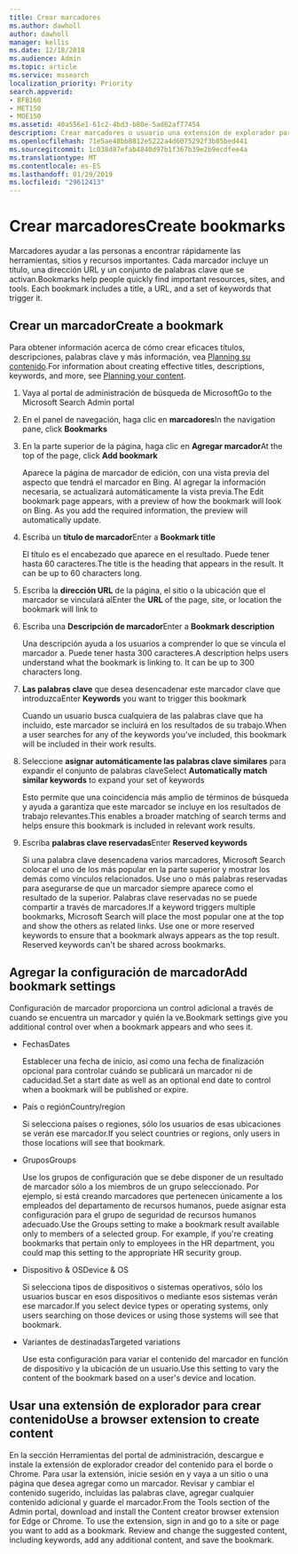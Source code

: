 ```yaml
---
title: Crear marcadores
ms.author: dawholl
author: dawholl
manager: kellis
ms.date: 12/18/2018
ms.audience: Admin
ms.topic: article
ms.service: mssearch
localization_priority: Priority
search.appverid:
- BFB160
- MET150
- MOE150
ms.assetid: 40a556e1-61c2-4bd3-b80e-5ad62af77454
description: Crear marcadores o usuario una extensión de explorador para agregarlos a los resultados del trabajo de Microsoft Search
ms.openlocfilehash: 71e5ae48bb8812e5222a4d6075292f3b85bed441
ms.sourcegitcommit: 1c038d87efab4840d97b1f367b39e2b9ecdfee4a
ms.translationtype: MT
ms.contentlocale: es-ES
ms.lasthandoff: 01/29/2019
ms.locfileid: "29612413"
---
```

# <a name="create-bookmarks"></a><span data-ttu-id="2bcff-103">Crear marcadores</span><span class="sxs-lookup"><span data-stu-id="2bcff-103">Create bookmarks</span></span>

<span data-ttu-id="2bcff-p101">Marcadores ayudar a las personas a encontrar rápidamente las herramientas, sitios y recursos importantes. Cada marcador incluye un título, una dirección URL y un conjunto de palabras clave que se activan.</span><span class="sxs-lookup"><span data-stu-id="2bcff-p101">Bookmarks help people quickly find important resources, sites, and tools. Each bookmark includes a title, a URL, and a set of keywords that trigger it.</span></span>
  
## <a name="create-a-bookmark"></a><span data-ttu-id="2bcff-106">Crear un marcador</span><span class="sxs-lookup"><span data-stu-id="2bcff-106">Create a bookmark</span></span>

<span data-ttu-id="2bcff-107">Para obtener información acerca de cómo crear eficaces títulos, descripciones, palabras clave y más información, vea [Planning su contenido](plan-your-content.md).</span><span class="sxs-lookup"><span data-stu-id="2bcff-107">For information about creating effective titles, descriptions, keywords, and more, see [Planning your content](plan-your-content.md).</span></span>
  
1. <span data-ttu-id="2bcff-108">Vaya al portal de administración de búsqueda de Microsoft</span><span class="sxs-lookup"><span data-stu-id="2bcff-108">Go to the Microsoft Search Admin portal</span></span>
    
2. <span data-ttu-id="2bcff-109">En el panel de navegación, haga clic en **marcadores**</span><span class="sxs-lookup"><span data-stu-id="2bcff-109">In the navigation pane, click **Bookmarks**</span></span>
    
3. <span data-ttu-id="2bcff-110">En la parte superior de la página, haga clic en **Agregar marcador**</span><span class="sxs-lookup"><span data-stu-id="2bcff-110">At the top of the page, click **Add bookmark**</span></span>
    
    <span data-ttu-id="2bcff-p102">Aparece la página de marcador de edición, con una vista previa del aspecto que tendrá el marcador en Bing. Al agregar la información necesaria, se actualizará automáticamente la vista previa.</span><span class="sxs-lookup"><span data-stu-id="2bcff-p102">The Edit bookmark page appears, with a preview of how the bookmark will look on Bing. As you add the required information, the preview will automatically update.</span></span>
    
4. <span data-ttu-id="2bcff-113">Escriba un **título de marcador**</span><span class="sxs-lookup"><span data-stu-id="2bcff-113">Enter a **Bookmark title**</span></span>
    
    <span data-ttu-id="2bcff-p103">El título es el encabezado que aparece en el resultado. Puede tener hasta 60 caracteres.</span><span class="sxs-lookup"><span data-stu-id="2bcff-p103">The title is the heading that appears in the result. It can be up to 60 characters long.</span></span>
    
5. <span data-ttu-id="2bcff-116">Escriba la **dirección URL** de la página, el sitio o la ubicación que el marcador se vinculará al</span><span class="sxs-lookup"><span data-stu-id="2bcff-116">Enter the **URL** of the page, site, or location the bookmark will link to</span></span> 
    
6. <span data-ttu-id="2bcff-117">Escriba una **Descripción de marcador**</span><span class="sxs-lookup"><span data-stu-id="2bcff-117">Enter a **Bookmark description**</span></span>
    
    <span data-ttu-id="2bcff-p104">Una descripción ayuda a los usuarios a comprender lo que se vincula el marcador a. Puede tener hasta 300 caracteres.</span><span class="sxs-lookup"><span data-stu-id="2bcff-p104">A description helps users understand what the bookmark is linking to. It can be up to 300 characters long.</span></span>
    
7. <span data-ttu-id="2bcff-120">**Las palabras clave** que desea desencadenar este marcador clave que introduzca</span><span class="sxs-lookup"><span data-stu-id="2bcff-120">Enter **Keywords** you want to trigger this bookmark</span></span> 
    
    <span data-ttu-id="2bcff-121">Cuando un usuario busca cualquiera de las palabras clave que ha incluido, este marcador se incluirá en los resultados de su trabajo.</span><span class="sxs-lookup"><span data-stu-id="2bcff-121">When a user searches for any of the keywords you've included, this bookmark will be included in their work results.</span></span>
    
8. <span data-ttu-id="2bcff-122">Seleccione **asignar automáticamente las palabras clave similares** para expandir el conjunto de palabras clave</span><span class="sxs-lookup"><span data-stu-id="2bcff-122">Select **Automatically match similar keywords** to expand your set of keywords</span></span> 
    
    <span data-ttu-id="2bcff-123">Esto permite que una coincidencia más amplio de términos de búsqueda y ayuda a garantiza que este marcador se incluye en los resultados de trabajo relevantes.</span><span class="sxs-lookup"><span data-stu-id="2bcff-123">This enables a broader matching of search terms and helps ensure this bookmark is included in relevant work results.</span></span>
    
9. <span data-ttu-id="2bcff-124">Escriba **palabras clave reservadas**</span><span class="sxs-lookup"><span data-stu-id="2bcff-124">Enter **Reserved keywords**</span></span>
    
    <span data-ttu-id="2bcff-p105">Si una palabra clave desencadena varios marcadores, Microsoft Search colocar el uno de los más popular en la parte superior y mostrar los demás como vínculos relacionados. Use uno o más palabras reservadas para asegurarse de que un marcador siempre aparece como el resultado de la superior. Palabras clave reservadas no se puede compartir a través de marcadores.</span><span class="sxs-lookup"><span data-stu-id="2bcff-p105">If a keyword triggers multiple bookmarks, Microsoft Search will place the most popular one at the top and show the others as related links. Use one or more reserved keywords to ensure that a bookmark always appears as the top result. Reserved keywords can't be shared across bookmarks.</span></span>
    
## <a name="add-bookmark-settings"></a><span data-ttu-id="2bcff-128">Agregar la configuración de marcador</span><span class="sxs-lookup"><span data-stu-id="2bcff-128">Add bookmark settings</span></span>

<span data-ttu-id="2bcff-129">Configuración de marcador proporciona un control adicional a través de cuando se encuentra un marcador y quién la ve.</span><span class="sxs-lookup"><span data-stu-id="2bcff-129">Bookmark settings give you additional control over when a bookmark appears and who sees it.</span></span>
  
- <span data-ttu-id="2bcff-130">Fechas</span><span class="sxs-lookup"><span data-stu-id="2bcff-130">Dates</span></span>
    
    <span data-ttu-id="2bcff-131">Establecer una fecha de inicio, así como una fecha de finalización opcional para controlar cuándo se publicará un marcador ni de caducidad.</span><span class="sxs-lookup"><span data-stu-id="2bcff-131">Set a start date as well as an optional end date to control when a bookmark will be published or expire.</span></span> 
    
- <span data-ttu-id="2bcff-132">País o región</span><span class="sxs-lookup"><span data-stu-id="2bcff-132">Country/region</span></span>
    
    <span data-ttu-id="2bcff-133">Si selecciona países o regiones, sólo los usuarios de esas ubicaciones se verán ese marcador.</span><span class="sxs-lookup"><span data-stu-id="2bcff-133">If you select countries or regions, only users in those locations will see that bookmark.</span></span>
    
- <span data-ttu-id="2bcff-134">Grupos</span><span class="sxs-lookup"><span data-stu-id="2bcff-134">Groups</span></span>
    
    <span data-ttu-id="2bcff-p106">Use los grupos de configuración que se debe disponer de un resultado de marcador sólo a los miembros de un grupo seleccionado. Por ejemplo, si está creando marcadores que pertenecen únicamente a los empleados del departamento de recursos humanos, puede asignar esta configuración para el grupo de seguridad de recursos humanos adecuado.</span><span class="sxs-lookup"><span data-stu-id="2bcff-p106">Use the Groups setting to make a bookmark result available only to members of a selected group. For example, if you're creating bookmarks that pertain only to employees in the HR department, you could map this setting to the appropriate HR security group.</span></span>
    
- <span data-ttu-id="2bcff-137">Dispositivo &amp; OS</span><span class="sxs-lookup"><span data-stu-id="2bcff-137">Device &amp; OS</span></span>
    
    <span data-ttu-id="2bcff-138">Si selecciona tipos de dispositivos o sistemas operativos, sólo los usuarios buscar en esos dispositivos o mediante esos sistemas verán ese marcador.</span><span class="sxs-lookup"><span data-stu-id="2bcff-138">If you select device types or operating systems, only users searching on those devices or using those systems will see that bookmark.</span></span>
    
- <span data-ttu-id="2bcff-139">Variantes de destinadas</span><span class="sxs-lookup"><span data-stu-id="2bcff-139">Targeted variations</span></span>
    
    <span data-ttu-id="2bcff-140">Use esta configuración para variar el contenido del marcador en función de dispositivo y la ubicación de un usuario.</span><span class="sxs-lookup"><span data-stu-id="2bcff-140">Use this setting to vary the content of the bookmark based on a user's device and location.</span></span>
    
## <a name="use-a-browser-extension-to-create-content"></a><span data-ttu-id="2bcff-141">Usar una extensión de explorador para crear contenido</span><span class="sxs-lookup"><span data-stu-id="2bcff-141">Use a browser extension to create content</span></span>

<span data-ttu-id="2bcff-p107">En la sección Herramientas del portal de administración, descargue e instale la extensión de explorador creador del contenido para el borde o Chrome. Para usar la extensión, inicie sesión en y vaya a un sitio o una página que desea agregar como un marcador. Revisar y cambiar el contenido sugerido, incluidas las palabras clave, agregar cualquier contenido adicional y guarde el marcador.</span><span class="sxs-lookup"><span data-stu-id="2bcff-p107">From the Tools section of the Admin portal, download and install the Content creator browser extension for Edge or Chrome. To use the extension, sign in and go to a site or page you want to add as a bookmark. Review and change the suggested content, including keywords, add any additional content, and save the bookmark.</span></span>